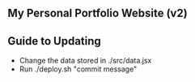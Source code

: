 ## My Personal Portfolio Website (v2)

## Guide to Updating
* Change the data stored in ./src/data.jsx
* Run ./deploy.sh "commit message"

